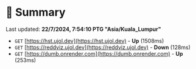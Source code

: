 # 📖 Summary
Last updated: **22/7/2024, 7:54:10 PTG "Asia/Kuala_Lumpur"**

- `GET` [https://hst.ujol.dev](https://hst.ujol.dev) - **Up** (1508ms)
- `GET` [https://reddviz.ujol.dev](https://reddviz.ujol.dev) - **Down** (128ms)
- `GET` [https://dumb.onrender.com](https://dumb.onrender.com) - **Up** (253ms)
